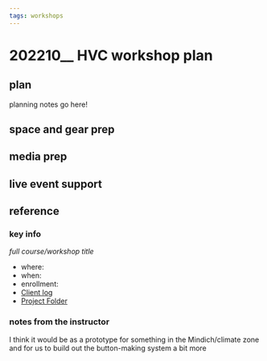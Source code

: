 ```yaml
---
tags: workshops
---
```

# 202210__ HVC workshop plan

## plan
planning notes go here!
## space and gear prep
## media prep
## live event support
## reference
### key info
*full course/workshop title*
* where: 
* when: 
* enrollment: 
* [Client log]()
* [Project Folder]()

### notes from the instructor

I think it would be as a prototype for something in the Mindich/climate zone
and for us to build out the button-making system a bit more
